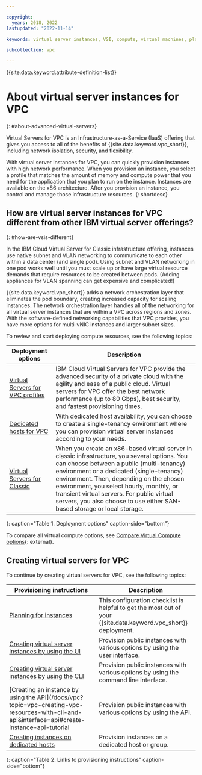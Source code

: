 ```yaml
---

copyright:
  years: 2018, 2022
lastupdated: "2022-11-14"

keywords: virtual server instances, VSI, compute, virtual machines, planning, best practices, instances, virtual servers, virtual server instance, Virtual servers for VPC, gen 2, generation 2, infrastructure, infrastructure as a service, IaaS

subcollection: vpc

---
```


{{site.data.keyword.attribute-definition-list}}

# About virtual server instances for VPC
{: #about-advanced-virtual-servers}

Virtual Servers for VPC is an Infrastructure-as-a-Service (IaaS) offering that gives you access to all of the benefits of {{site.data.keyword.vpc_short}}, including network isolation, security, and flexibility.

With virtual server instances for VPC, you can quickly provision instances with high network performance. When you provision an instance, you select a profile that matches the amount of memory and compute power that you need for the application that you plan to run on the instance. Instances are available on the x86 architecture. After you provision an instance, you control and manage those infrastructure resources.
{: shortdesc}

## How are virtual server instances for VPC different from other IBM virtual server offerings?
{: #how-are-vsis-different}

In the IBM Cloud Virtual Server for Classic infrastructure offering, instances use native subnet and VLAN networking to communicate to each other within a data center (and single pod). Using subnet and VLAN networking in one pod works well until you must scale up or have large virtual resource demands that require resources to be created between pods. (Adding appliances for VLAN spanning can get expensive and complicated!)

{{site.data.keyword.vpc_short}} adds a network orchestration layer that eliminates the pod boundary, creating increased capacity for scaling instances. The network orchestration layer handles all of the networking for all virtual server instances that are within a VPC across regions and zones. With the software-defined networking capabilities that VPC provides, you have more options for multi-vNIC instances and larger subnet sizes.

To review and start deploying compute resources, see the following topics:

|              Deployment options                           |  Description                                        |
| --------------------------------------------------------- | --------------------------------------------------- |
|[Virtual Servers for VPC profiles](/docs/vpc?topic=vpc-profiles#profiles) | IBM Cloud Virtual Servers for VPC provide the advanced security of a private cloud with the agility and ease of a public cloud. Virtual servers for VPC offer the best network performance (up to 80 Gbps), best security, and fastest provisioning times.|
|[Dedicated hosts for VPC](/docs/vpc?topic=vpc-creating-dedicated-hosts-instances) | With dedicated host availability, you can choose to create a single-tenancy environment where you can provision virtual server instances according to your needs.|
|[Virtual Servers for Classic](/docs/virtual-servers?topic=virtual-servers-getting-started-tutorial)| When you create an x86-based virtual server in classic infrastructure, you several options. You can choose between a public (multi-tenancy) environment or a dedicated (single-tenancy) environment. Then, depending on the chosen environment, you select hourly, monthly, or transient virtual servers. For public virtual servers, you also choose to use either SAN-based storage or local storage. |
{: caption="Table 1. Deployment options" caption-side="bottom"}

To compare all virtual compute options, see [Compare Virtual Compute options](https://www.ibm.com/cloud/virtual-servers/options){: external}.

## Creating virtual servers for VPC

To continue by creating virtual servers for VPC, see the following topics:

|              Provisioning instructions                          |  Description                                        |
| --------------------------------------------------------- | --------------------------------------------------- |
| [Planning for instances](/docs/vpc?topic=vpc-vsi_best_practices) | This configuration checklist is helpful to get the most out of your {{site.data.keyword.vpc_short}} deployment. |
|[Creating virtual server instances by using the UI](/docs/vpc?topic=vpc-creating-virtual-servers) | Provision public instances with various options by using the user interface.|
|[Creating virtual server instances by using the CLI](/docs/vpc?topic=vpc-creating-virtual-servers&interface=cli)| Provision public instances with various options by using the command line interface. |
| [Creating an instance by using the API](/docs/vpc?topic=vpc-creating-vpc-resources-with-cli-and-api&interface=api#create-instance-api-tutorial| Provision public instances with various options by using the API. |
|[Creating instances on dedicated hosts](/docs/vpc?topic=vpc-creating-instance-on-dh)| Provision instances on a dedicated host or group. |
{: caption="Table 2. Links to provisioning instructions" caption-side="bottom"}
